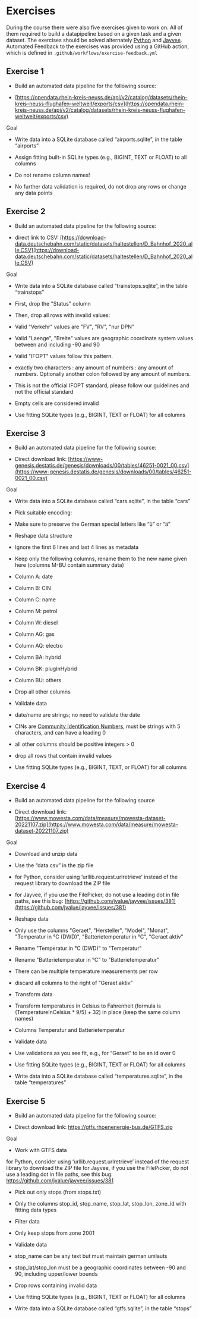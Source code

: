 # Exercises

During the course there were also five exercises given to work on. All of them required to build a datapipeline based on a given task and a given dataset. The exercises should be solved alternately [Python](https://www.python.org/) and [Jayvee](https://github.com/jvalue/jayvee).  
Automated Feedback to the exercises was provided using a GitHub action, which is defined in `.github/workflows/exercise-feedback.yml`

## Exercise 1

-   Build an automated data pipeline for the following source:
    

-   [https://opendata.rhein-kreis-neuss.de/api/v2/catalog/datasets/rhein-kreis-neuss-flughafen-weltweit/exports/csv](https://opendata.rhein-kreis-neuss.de/api/v2/catalog/datasets/rhein-kreis-neuss-flughafen-weltweit/exports/csv)
    
Goal
    
-   Write data into a SQLite database called “airports.sqlite”, in the table “airports”
    
-   Assign fitting built-in SQLite types (e.g., BIGINT, TEXT or FLOAT) to all columns
    
-   Do not rename column names!
    
-   No further data validation is required, do not drop any rows or change any data points
    

## Exercise 2

-   Build an automated data pipeline for the following source:
    

-   direct link to CSV: [https://download-data.deutschebahn.com/static/datasets/haltestellen/D_Bahnhof_2020_alle.CSV](https://download-data.deutschebahn.com/static/datasets/haltestellen/D_Bahnhof_2020_alle.CSV)
    
Goal
    
-   Write data into a SQLite database called “trainstops.sqlite”, in the table “trainstops”
    
-   First, drop the "Status" column
    
-   Then, drop all rows with invalid values:
   
-   Valid "Verkehr" values are "FV", "RV", "nur DPN"
    
-   Valid "Laenge", "Breite" values are geographic coordinate system values between and including -90 and 90
    
-   Valid "IFOPT" values follow this pattern.
-   exactly two characters : any amount of numbers : any amount of numbers. Optionally another colon followed by any amount of numbers.
    
-   This is not the official IFOPT standard, please follow our guidelines and not the official standard
    
-   Empty cells are considered invalid
   
-   Use fitting SQLite types (e.g., BIGINT, TEXT or FLOAT) for all columns

    

## Exercise 3

-   Build an automated data pipeline for the following source:
    

-   Direct download link: [https://www-genesis.destatis.de/genesis/downloads/00/tables/46251-0021_00.csv](https://www-genesis.destatis.de/genesis/downloads/00/tables/46251-0021_00.csv)
    

Goal
    
-   Write data into a SQLite database called “cars.sqlite”, in the table “cars”
    
-   Pick suitable encoding:
   
-   Make sure to preserve the German special letters like “ü” or “ä”
   
-   Reshape data structure
    
-   Ignore the first 6 lines and last 4 lines as metadata
    
-   Keep only the following columns, rename them to the new name given here (columns M-BU contain summary data)
    

-   Column A: date
    
-   Column B: CIN
    
-   Column C: name
    
-   Column M: petrol
    
-   Column W: diesel
    
-   Column AG: gas
    
-   Column AQ: electro
    
-   Column BA: hybrid
    
-   Column BK: plugInHybrid
    
-   Column BU: others
    
-   Drop all other columns
    
-   Validate data
    
-   date/name are strings; no need to validate the date
    
-   CINs are [Community Identification Numbers](https://en.wikipedia.org/wiki/Community_Identification_Number), must be strings with 5 characters, and can have a leading 0
    
-   all other columns should be positive integers > 0
    
-   drop all rows that contain invalid values
    

-   Use fitting SQLite types (e.g., BIGINT, TEXT, or FLOAT) for all columns

## Exercise 4

-   Build an automated data pipeline for the following source

-   Direct download link: [https://www.mowesta.com/data/measure/mowesta-dataset-20221107.zip](https://www.mowesta.com/data/measure/mowesta-dataset-20221107.zip)
    

 Goal
    
-   Download and unzip data
    

-   Use the “data.csv” in the zip file
    
-   for Python, consider using ‘urllib.request.urlretrieve’ instead of the request library to download the ZIP file
    
-   for Jayvee, if you use the FilePicker, do not use a leading dot in file paths, see this bug: [https://github.com/jvalue/jayvee/issues/381](https://github.com/jvalue/jayvee/issues/381)
    

-   Reshape data
    
-   Only use the columns "Geraet", "Hersteller", "Model", "Monat", "Temperatur in °C (DWD)", "Batterietemperatur in °C", "Geraet aktiv"
    
-   Rename "Temperatur in °C (DWD)" to "Temperatur"
    
-   Rename "Batterietemperatur in °C" to "Batterietemperatur"
    
-   There can be multiple temperature measurements per row
    
-   discard all columns to the right of “​​Geraet aktiv”
    
-   Transform data
    

-   Transform temperatures in Celsius to Fahrenheit (formula is (TemperatureInCelsius * 9/5) + 32) in place (keep the same column names)
    
-   Columns Temperatur and Batterietemperatur
    
-   Validate data
    
-   Use validations as you see fit, e.g., for “Geraet” to be an id over 0
    
-   Use fitting SQLite types (e.g., BIGINT, TEXT or FLOAT) for all columns
    
-   Write data into a SQLite database called “temperatures.sqlite”, in the table “temperatures”
    

## Exercise 5
    
-   Build an automated data pipeline for the following source:
    
-   Direct download link: https://gtfs.rhoenenergie-bus.de/GTFS.zip
    
 Goal
    
-   Work with GTFS data
    
for Python, consider using ‘urllib.request.urlretrieve’ instead of the request library to download the ZIP file
for Jayvee, if you use the FilePicker, do not use a leading dot in file paths, see this bug: https://github.com/jvalue/jayvee/issues/381
    
-   Pick out only stops (from stops.txt)
    
-   Only the columns stop_id, stop_name, stop_lat, stop_lon, zone_id with fitting data types
    
-   Filter data
    
-   Only keep stops from zone 2001
    
-   Validate data
    
-   stop_name can be any text but must maintain german umlauts
    
-   stop_lat/stop_lon must be a geographic coordinates between -90 and 90, including upper/lower bounds
    
-   Drop rows containing invalid data
    
-   Use fitting SQLite types (e.g., BIGINT, TEXT or FLOAT) for all columns
    
-   Write data into a SQLite database called “gtfs.sqlite”, in the table “stops”
    